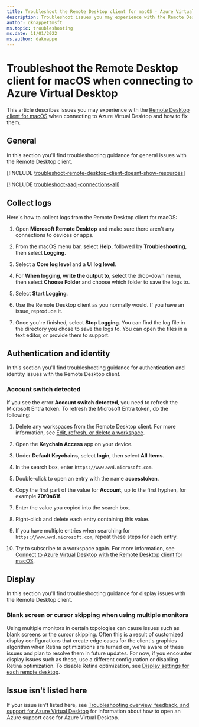 ```yaml
---
title: Troubleshoot the Remote Desktop client for macOS - Azure Virtual Desktop
description: Troubleshoot issues you may experience with the Remote Desktop client for macOS when connecting to Azure Virtual Desktop.
author: dknappettmsft
ms.topic: troubleshooting
ms.date: 11/01/2022
ms.author: daknappe
---
```


# Troubleshoot the Remote Desktop client for macOS when connecting to Azure Virtual Desktop

This article describes issues you may experience with the [Remote Desktop client for macOS](users/connect-macos.md?toc=%2Fazure%2Fvirtual-desktop%2Ftoc.json) when connecting to Azure Virtual Desktop and how to fix them.

## General

In this section you'll find troubleshooting guidance for general issues with the Remote Desktop client.

[!INCLUDE [troubleshoot-remote-desktop-client-doesnt-show-resources](includes/include-troubleshoot-remote-desktop-client-doesnt-show-resources.md)]

[!INCLUDE [troubleshoot-aadj-connections-all](includes/include-troubleshoot-azure-ad-joined-connections-all.md)]

## Collect logs

Here's how to collect logs from the Remote Desktop client for macOS:

1. Open **Microsoft Remote Desktop** and make sure there aren't any connections to devices or apps.

1. From the macOS menu bar, select **Help**, followed by **Troubleshooting**, then select **Logging**.

1. Select a **Core log level** and a **UI log level**.

1. For **When logging, write the output to**, select the drop-down menu, then select **Choose Folder** and choose which folder to save the logs to.

1. Select **Start Logging**.

1. Use the Remote Desktop client as you normally would. If you have an issue, reproduce it.

1. Once you're finished, select **Stop Logging**. You can find the log file in the directory you chose to save the logs to. You can open the files in a text editor, or provide them to support.

## Authentication and identity

In this section you'll find troubleshooting guidance for authentication and identity issues with the Remote Desktop client.

### Account switch detected

If you see the error **Account switch detected**, you need to refresh the Microsoft Entra token. To refresh the Microsoft Entra token, do the following:

1. Delete any workspaces from the Remote Desktop client. For more information, see [Edit, refresh, or delete a workspace](users/client-features-macos.md#edit-refresh-or-delete-a-workspace).

1. Open the **Keychain Access** app on your device.

1. Under **Default Keychains**, select **login**, then select **All Items**.

1. In the search box, enter `https://www.wvd.microsoft.com`.

1. Double-click to open an entry with the name **accesstoken**.

1. Copy the first part of the value for **Account**, up to the first hyphen, for example **70f0a61f**.

1. Enter the value you copied into the search box.

1. Right-click and delete each entry containing this value.

1. If you have multiple entries when searching for `https://www.wvd.microsoft.com`, repeat these steps for each entry.

1. Try to subscribe to a workspace again. For more information, see [Connect to Azure Virtual Desktop with the Remote Desktop client for macOS](users/connect-macos.md).

## Display

In this section you'll find troubleshooting guidance for display issues with the Remote Desktop client.

### Blank screen or cursor skipping when using multiple monitors

Using multiple monitors in certain topologies can cause issues such as blank screens or the cursor skipping. Often this is a result of customized display configurations that create edge cases for the client's graphics algorithm when Retina optimizations are turned on, we're aware of these issues and plan to resolve them in future updates. For now, if you encounter display issues such as these, use a different configuration or disabling Retina optimization. To disable Retina optimization, see [Display settings for each remote desktop](users/client-features-macos.md#display-settings-for-each-remote-desktop).

## Issue isn't listed here

If your issue isn't listed here, see [Troubleshooting overview, feedback, and support for Azure Virtual Desktop](/troubleshoot/azure/virtual-desktop/troubleshoot-set-up-overview) for information about how to open an Azure support case for Azure Virtual Desktop.
